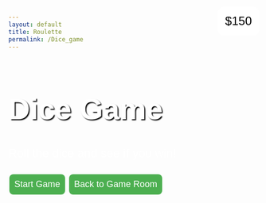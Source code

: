 ```yaml
---
layout: default
title: Roulette
permalink: /Dice_game
---
```


<html lang="en">
<head>
    <meta charset="UTF-8">
    <meta name="viewport" content="width=device-width, initial-scale=1.0">
    <title>Dice Game</title>
    <style>
        body {
            background-image: url('https://encrypted-tbn0.gstatic.com/images?q=tbn:ANd9GcTBRYqhGagTiAsOCi1B5Wjs1sjMUr6prtPTkI0h2RP4S19l2Kyh7JrzCYKOcqAxD6WnEpg&usqp=CAU');
            background-size: cover;
            font-family: Arial, sans-serif;
            padding: 20px;
            position: relative;
        }
        h1 {
            font-size: 60px;
            color: white;
            text-shadow: 2px 2px 2px black;
        }
        p {
            font-size: 24px;
            color: white;
        }
        .button {
            background-color: #4CAF50;
            border: none;
            color: white;
            padding: 10px;
            text-align: center;
            text-decoration: none;
            display: inline-block;
            font-size: 18px;
            margin: 4px 2px;
            cursor: pointer;
            border-radius: 8px;
            transition-duration: 0.4s;
        }
        .button:hover {
            background-color: #45a049;
        }
        #balance {
            position: absolute;
            top: 20px;
            right: 20px;
            background-color: white;
            color: black;
            padding: 15px;
            border-radius: 12px;
            font-size: 24px;
        }
    </style>
</head>
<body>
    <h1>Dice Game</h1>
    <p>Roll the dice and see if you win!</p>
    <div id="balance">$150</div>
    <button class="button" onclick="startGame()">Start Game</button>
    <script>
        var balance = 150;
        function startGame() {
            var betAmount = parseInt(prompt("Enter your bet amount (current balance: $" + balance + "):"));
            if (isNaN(betAmount) || betAmount <= 0 || betAmount > balance) {
                alert("Invalid bet amount. Please enter a valid amount.");
                return;
            }
            var diceNumber = parseInt(prompt("Enter the dice number you want to bet on (1-6):"));
            if (isNaN(diceNumber) || diceNumber < 1 || diceNumber > 6) {
                alert("Invalid dice number. Please enter a number between 1 and 6.");
                return;
            }
            var diceResult = Math.floor(Math.random() * 6) + 1;
            var resultMessage = "You rolled a " + diceResult + ". ";
            if (diceResult === diceNumber) {
                resultMessage += "Congratulations! You win $" + (betAmount * 2) + "!";
                balance += betAmount;
            } else {
                resultMessage += "Sorry, you lose $" + betAmount + ".";
                balance -= betAmount;
            }
            document.getElementById('balance').innerText = "$" + balance;
            alert(resultMessage);
        }
    </script>
<a href="https://jaydenchen17.github.io/casinosim/casinoroom" class="button">Back to Game Room</a>
</body>
</html>
